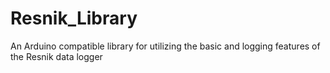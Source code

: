 # Resnik_Library
An Arduino compatible library for utilizing the basic and logging features of the Resnik data logger 
